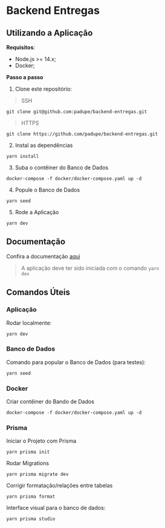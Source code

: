 # Backend Entregas

## Utilizando a Aplicação

**Requisitos**:
- Node.js >= 14.x;
- Docker;

**Passo a passo**
1. Clone este repositório:
> SSH
```
git clone git@github.com:padupe/backend-entregas.git
```

> HTTPS
```
git clone https://github.com/padupe/backend-entregas.git
```

2. Instal as dependências
```
yarn install
```

3. Suba o contêiner do Banco de Dados
```
docker-compose -f docker/docker-compose.yaml up -d
```

4. Popule o Banco de Dados
```
yarn seed
```

5. Rode a Aplicação
```
yarn dev
```

## Documentação
Confira a documentação [aqui](http://localhost:4444/api-docs/ "aqui")
> A aplicação deve ter sido iniciada com o comando <code>yarn dev</code>
## Comandos Úteis

### Aplicação

Rodar localmente:
```
yarn dev
```

### Banco de Dados

Comando para popular o Banco de Dados (para testes):
```
yarn seed
```

### Docker

Criar contêiner do Bando de Dados
```
docker-compose -f docker/docker-compose.yaml up -d
```

### Prisma

Iniciar o Projeto com Prisma
```
yarn prisma init
```

Rodar Migrations
```
yarn prisma migrate dev
```

Corrigir formatação/relações entre tabelas
```
yarn prisma format
```

Interface visual para o banco de dados:
```
yarn prisma studio
```